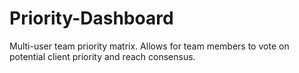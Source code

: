 # Priority-Dashboard
Multi-user team priority matrix. Allows for team members to vote on potential client priority and reach consensus.
